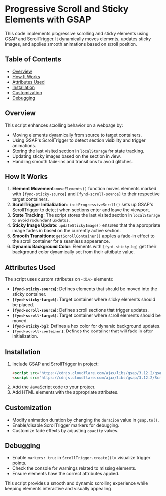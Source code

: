 # Progressive Scroll and Sticky Elements with GSAP

This code implements progressive scrolling and sticky elements using GSAP and ScrollTrigger. It dynamically moves elements, updates sticky images, and applies smooth animations based on scroll position.

## Table of Contents

- [Overview](#overview)
- [How It Works](#how-it-works)
- [Attributes Used](#attributes-used)
- [Installation](#installation)
- [Customization](#customization)
- [Debugging](#debugging)

## Overview

This script enhances scrolling behavior on a webpage by:

- Moving elements dynamically from source to target containers.
- Using GSAP's ScrollTrigger to detect section visibility and trigger animations.
- Storing the last visited section in `localStorage` for state tracking.
- Updating sticky images based on the section in view.
- Handling smooth fade-ins and transitions to avoid glitches.

## How It Works

1. **Element Movement**: `moveElements()` function moves elements marked with `[fynd-sticky-source]` and `[fynd-scroll-source]` to their respective target containers.
2. **ScrollTrigger Initialization**: `initProgressiveScroll()` sets up GSAP's ScrollTrigger to detect when sections enter and leave the viewport.
3. **State Tracking**: The script stores the last visited section in `localStorage` to avoid redundant updates.
4. **Sticky Image Update**: `updateStickyImage()` ensures that the appropriate image fades in based on the currently active section.
5. **Smooth Transitions**: `getScrollContainer()` applies a fade-in effect to the scroll container for a seamless appearance.
6. **Dynamic Background Color**: Elements with `[fynd-sticky-bg]` get their background color dynamically set from their attribute value.

## Attributes Used

The script uses custom attributes on `<div>` elements:

- **`[fynd-sticky-source]`**: Defines elements that should be moved into the sticky container.
- **`[fynd-sticky-target]`**: Target container where sticky elements should be placed.
- **`[fynd-scroll-source]`**: Defines scroll sections that trigger updates.
- **`[fynd-scroll-target]`**: Target container where scroll elements should be moved.
- **`[fynd-sticky-bg]`**: Defines a hex color for dynamic background updates.
- **`[fynd-scroll-container]`**: Defines the container that will fade in after initialization.

## Installation

1. Include GSAP and ScrollTrigger in project:
   ```html
   <script src="https://cdnjs.cloudflare.com/ajax/libs/gsap/3.12.2/gsap.min.js"></script>
   <script src="https://cdnjs.cloudflare.com/ajax/libs/gsap/3.12.2/ScrollTrigger.min.js"></script>
   ```
2. Add the JavaScript code to your project.
3. Add HTML elements with the appropriate attributes.

## Customization

- Modify animation duration by changing the `duration` value in `gsap.to()`.
- Enable/disable ScrollTrigger markers for debugging.
- Customize fade effects by adjusting `opacity` values.

## Debugging

- Enable `markers: true` in `ScrollTrigger.create()` to visualize trigger points.
- Check the console for warnings related to missing elements.
- Ensure elements have the correct attributes applied.

This script provides a smooth and dynamic scrolling experience while keeping elements interactive and visually appealing.
